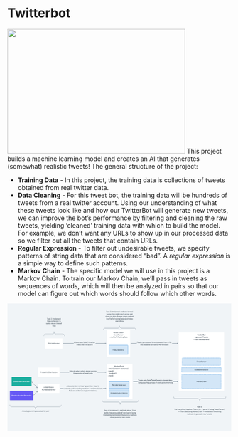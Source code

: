 # Twitterbot
<img src="https://github.com/botong516/Personal-Java-Projects/blob/main/Twitterbot/Twitterbot.jpeg" width="400" height="280" />   
This project builds a machine learning model and creates an AI that generates (somewhat) realistic tweets!   The general structure of the project:   

- **Training Data** - In this project, the training data is collections of tweets obtained from real twitter data.   
- **Data Cleaning** - For this tweet bot, the training data will be hundreds of tweets from a real twitter account. Using our understanding of what these tweets look like and how our TwitterBot will generate new tweets, we can improve the bot’s performance by filtering and cleaning the raw tweets, yielding ‘cleaned’ training data with which to build the model. For example, we don’t want any URLs to show up in our processed data so we filter out all the tweets that contain URLs.   
- **Regular Expression** - To filter out undesirable tweets, we specify patterns of string data that are considered “bad”. A *regular expression* is a simple way to define such patterns.   
- **Markov Chain** - The specific model we will use in this project is a Markov Chain. To train our Markov Chain, we’ll pass in tweets as sequences of words, which will then be analyzed in pairs so that our model can figure out which words should follow which other words.   

<img src="https://github.com/botong516/Twitterbot/blob/main/Class%20and%20Task%20Diagram.png" />
